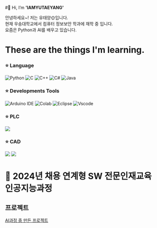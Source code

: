 #👋 Hi, I’m **'IAMYUTAEYANG'**

안녕하세요~! 저는 유태양🌞입니다.<br>
현재 우송대학교에서 컴퓨터 정보보안 학과에 재학 중 입니다.<br>
요즘은 Python과 AI를 배우고 있습니다.<br>


# These are the things I'm learning.
### ⭐ Language
![Python](https://img.shields.io/badge/Python-3776AB?style=for-the-badge&logo=python&logoColor=white)
![C](https://img.shields.io/badge/C-00599C?style=for-the-badge&logo=c&logoColor=white)
![C++](https://img.shields.io/badge/C%2B%2B-00599C?style=for-the-badge&logo=c%2B%2B&logoColor=white)
![C#](https://img.shields.io/badge/C%23-239120?style=for-the-badge&logo=c-sharp&logoColor=white)
![Java](https://img.shields.io/badge/Java-ED8B00?style=for-the-badge&logo=openjdk&logoColor=white)

### ⭐ Developments Tools
![Arduino IDE](https://img.shields.io/badge/Arduino_IDE-00979D?style=for-the-badge&logo=arduino&logoColor=white)
![Colab](https://img.shields.io/badge/Colab-F9AB00?style=for-the-badge&logo=googlecolab&color=525252)
![Eclipse](https://img.shields.io/badge/Eclipse-2C2255?style=for-the-badge&logo=eclipse&logoColor=white)
![Vscode](https://img.shields.io/badge/Visual_Studio_Code-0078D4?style=for-the-badge&logo=visual%20studio%20code&logoColor=white)

### ⭐ PLC
<img src="https://img.shields.io/badge/siemens-009999?style=for-the-badge&logo=siemens&logoColor=white">

### ⭐ CAD
<img src="https://img.shields.io/badge/kicad-314CB0?style=for-the-badge&logo=kicad&logoColor=white">
<img src="https://img.shields.io/badge/siemens_Nx-009999?style=for-the-badge&logo=siemens_Nx&logoColor=white">


# 🌙 2024년 채용 연계형 SW 전문인재교육 인공지능과정
## 프로젝트
[AI과정 중 만든 프로젝트](https://github.com/IAMYUTAEYANG?tab=repositories)

